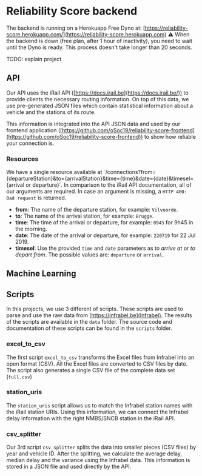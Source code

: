 # Reliability Score backend

The backend is running on a Herokuapp Free Dyno at: [https://reliability-score.herokuapp.com/](https://reliability-score.herokuapp.com)
:warning: When the backend is down (free plan, after 1 hour of inactivity), you need to wait until the Dyno is ready.
This process doesn't take longer than 20 seconds.

TODO: explain project

## API

Our API uses the iRail API ([https://docs.irail.be](https://docs.irail.be/)) to provide clients the necessary routing information.
On top of this data, we use pre-generated JSON files which contain statistical information about a vehicle and the stations of its route.

This information is integrated into the API JSON data and used by our frontend application ([https://github.com/oSoc19/reliability-score-frontend](https://github.com/oSoc19/reliability-score-frontend)) to show how reliable your connection is.

### Resources

We have a single resource available at ´/connections?from={departureStation}&to={arrivalStation}&time={time}&date={date}&timesel={arrival or departure}´.
In comparison to the iRail API documentation, all of our arguments are required. In case an argument is missing, a `HTTP 400: Bad request` is returned.

- **from**: The name of the departure station, for example: `Vilvoorde`.
- **to**: The name of the arrival station, for example: `Brugge`.
- **time**: The time of the arrival or departure, for example: `0945` for 9h45 in the morning.
- **date**: The date of the arrival or departure, for example: `220719` for 22 Jul 2019.
- **timesel**: Use the provided `time` and `date` parameters as *to arrive at* or *to depart from*. The possible values are: `departure` or `arrival`.

## Machine Learning


## Scripts

In this projects, we use 3 different of scripts.
These scripts are used to parse and use the raw data from [https://infrabel.be](Infrabel).
The results of the scripts are available in the `data` folder.
The source code and documentation of these scripts can be found in the `scripts` folder.

### excel_to_csv

The first script `excel_to_csv` transforms the Excel files from Infrabel into an open format (CSV).
All the Excel files are converted to CSV files by date. The script also generates a single CSV file of the complete data set (`full.csv`)

### station_uris

The `station_uris` script allows us to match the Infrabel station names with the iRail station URIs.
Using this information, we can connect the Infrabel delay information with the right NMBS/SNCB station in the iRail API.

### csv_splitter

Our 3rd script `csv_splitter` splits the data into smaller pieces (CSV files) by year and vehicle ID.
After the splitting, we calculate the average delay, median delay and the variance using the Infrabel data.
This information is stored in a JSON file and used directly by the API.
